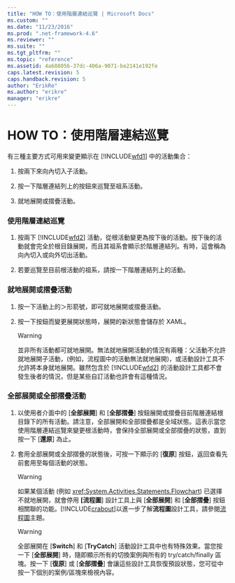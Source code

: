 ```yaml
---
title: "HOW TO：使用階層連結巡覽 | Microsoft Docs"
ms.custom: ""
ms.date: "11/23/2016"
ms.prod: ".net-framework-4.6"
ms.reviewer: ""
ms.suite: ""
ms.tgt_pltfrm: ""
ms.topic: "reference"
ms.assetid: 4a688056-37dc-406a-9071-be2141e192fe
caps.latest.revision: 5
caps.handback.revision: 5
author: "ErikRe"
ms.author: "erikre"
manager: "erikre"
---
```

# HOW TO：使用階層連結巡覽
有三種主要方式可用來變更顯示在 [!INCLUDE[wfd1](../workflow-designer/includes/wfd1_md.md)] 中的活動集合：  
  
1.  按兩下來向內切入子活動。  
  
2.  按一下階層連結列上的按鈕來巡覽至祖系活動。  
  
3.  就地展開或摺疊活動。  
  
### 使用階層連結巡覽  
  
1.  按兩下 [!INCLUDE[wfd2](../workflow-designer/includes/wfd2_md.md)] 活動，從根活動變更為按下後的活動。按下後的活動就會完全於根目錄展開，而且其祖系會顯示於階層連結列。有時，這會稱為向內切入或向外切出活動。  
  
2.  若要巡覽至目前根活動的祖系，請按一下階層連結列上的活動。  
  
### 就地展開或摺疊活動  
  
1.  按一下活動上的＞形箭號，即可就地展開或摺疊活動。  
  
2.  按一下按鈕而變更展開狀態時，展開的新狀態會儲存於 XAML。  
  
    > [!WARNING]
    >  並非所有活動都可就地展開。無法就地展開活動的情況有兩種：父活動不允許就地展開子活動，\(例如，流程圖中的活動無法就地展開\)，或活動設計工具不允許將本身就地展開。雖然包含於 [!INCLUDE[wfd2](../workflow-designer/includes/wfd2_md.md)] 的活動設計工具都不會發生後者的情況，但是某些自訂活動也許會有這種情況。  
  
### 全部展開或全部摺疊活動  
  
1.  以使用者介面中的 \[**全部展開**\] 和 \[**全部摺疊**\] 按鈕展開或摺疊目前階層連結根目錄下的所有活動。請注意，全部展開和全部摺疊都是全域狀態。這表示當您使用階層連結巡覽來變更根活動時，會保持全部展開或全部摺疊的狀態，直到按一下 \[**還原**\] 為止。  
  
2.  套用全部展開或全部摺疊的狀態後，可按一下顯示的 \[**復原**\] 按鈕，返回查看先前套用至每個活動的狀態。  
  
    > [!WARNING]
    >  如果某個活動 \(例如 <xref:System.Activities.Statements.Flowchart>\) 已選擇不就地展開，就會停用 **\[流程圖**\] 設計工具上與 \[**全部展開**\] 和 \[**全部摺疊**\] 按鈕相關聯的功能。[!INCLUDE[crabout](../test/includes/crabout_md.md)]以進一步了解**流程圖**設計工具，請參閱[流程圖](../workflow-designer/flowchart-activity-designer.md)主題。  
  
    > [!WARNING]
    >  全部展開在 \[**Switch**\] 和 \[**TryCatch**\] 活動設計工具中也有特殊效果。當您按一下 \[**全部展開**\] 時，隨即顯示所有的切換案例與所有的 try\/catch\/finally 區塊。按一下 \[**復原**\] 或 \[**全部摺疊**\] 會讓這些設計工具恢復預設狀態，您可從中按一下個別的案例\/區塊來檢視內容。